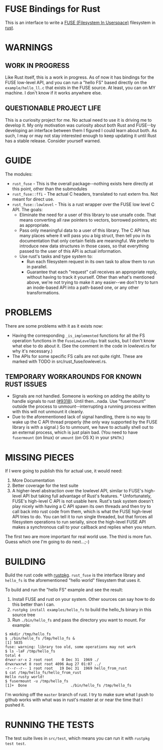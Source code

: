 # FUSE Bindings for Rust

This is an interface to write a [FUSE (Filesystem In Userspace)](http://fuse.sourceforge.net/) filesystem in [rust](http://www.rust-lang.org/).

# WARNINGS

## WORK IN PROGRESS

Like Rust itself, this is a work in progress.  As of now it has bindings for the FUSE low-level API, and you can run a "hello FS" based directly on the `example/hello_ll.c` that exists in the FUSE source.  At least, you can on MY machine.  I don't know if it works anywhere else.

## QUESTIONABLE PROJECT LIFE

This is a curiosity project for me.  No actual need to use it is driving me to develop it.  My only motivation was curiosity about both Rust and FUSE--by developing an interface between them I figured I could learn about both.  As such, I may or may not stay interested enough to keep updating it until Rust has a stable release.  Consider yourself warned.

# GUIDE

The modules:

  * `rust_fuse` - This is the overall package--nothing exists here directly at this point, other than the submodules
  * `rust_fuse::ffi` - The actual C headers, translated to rust extern fns.  Not meant for direct use.
  * `rust_fuse::lowlevel` - This is a rust wrapper over the FUSE low level C API.  The goals:
    * Eliminate the need for a user of this library to use unsafe code.  That means converting all raw pointers to vectors, borrowed pointers, etc as appropriate.
    * Pass only meaningful data to a user of this library.  The C API has many places where it will pass you a big struct, then tell you in its documentation that only certain fields are meaningful.  We prefer to introduce new data structures in those cases, so that everything passed to the user of this API is actual information.
    * Use rust's tasks and type system to:
      * Run each filesystem request in its own task to allow them to run in parallel.
      * Guarantee that each "request" call receives an appropriate reply, without having to track it yourself.
      Other than what's mentioned above, we're not trying to make it any easier--we don't try to turn an inode-based API into a path-based one, or any other transformations.

# PROBLEMS

There are some problems with it as it exists now:

  * Having the corresponding `_is_implemented` functions for all the FS operation functions in the `FuseLowLevelOps` trait sucks, but I don't know what else to do about it.  (See the comment in the code in lowlevel.rs for why it's necessary.)
  * The APIs for some specific FS calls are not quite right.  These are marked with TODO in src/rust_fuse/lowlevel.rs.

## TEMPORARY WORKAROUNDS FOR KNOWN RUST ISSUES

  * Signals are not handled.   Someone is working on adding the ability to handle signals to rust ([#9318](https://github.com/mozilla/rust/pull/9318)).  Until then...nada.  Use "fusermount" outside the process to unmount--interrupting a running process written with this will not unmount it cleanly.
  * Due to the aforementioned lack of signal handling, there is no way to wake up the C API thread properly (the only way supported by the FUSE library is with a signal.)  So to unmount, we have to actually shell out to an external process, which is just plain bad.  (You need to have `fusermount` (on linux) or `umount` (on OS X) in your `$PATH`.)

# MISSING PIECES

If I were going to publish this for actual use, it would need:

  1. More Documentation
  2. Better coverage for the test suite
  3. A higher-level abstraction over the lowlevel API, similar to FUSE's high-level API but taking full advantage of Rust's features.
    * Unfortunately, FUSE's high-level C API is not usable here.  Rust's task system doesn't play nicely with having a C API spawn its own threads and then try to call back into rust code from them, which is what the FUSE high-level API tries to do.  You can tell it to run single threaded, but that forces all filesystem operations to run serially, since the high-level FUSE API makes a synchronous call to your callback and replies when you return.

The first two are more important for real world use.  The third is more fun.  Guess which one I'm going to do next...;-)

# BUILDING

Build the rust code with [rustpkg](https://github.com/mozilla/rust/blob/master/doc/rustpkg.md).  `rust_fuse` is the interface library and `hello_fs` is the aforementioned "hello world" filesystem that uses it.

To build and run the "hello FS" example and see the result:
  1. Install FUSE and rust on your system.  Other sources can say how to do this better than I can.
  2. `rustpkg install examples/hello_fs` to build the hello_fs binary in this source tree
  3. Run `./bin/hello_fs` and pass the directory you want to mount.  For example:

````
$ mkdir /tmp/hello_fs
$ ./bin/hello_fs /tmp/hello_fs &
[1] 5835
fuse: warning: library too old, some operations may not work
$ ls -laF /tmp/hello_fs
total 4
drwxr-xr-x 2 root root    0 Dec 31  1969 ./
drwxrwxrwt 8 root root 4096 Aug 27 01:07 ../
-r--r--r-- 1 root root   19 Dec 31  1969 hello_from_rust
$ cat /tmp/hello_fs/hello_from_rust 
Hello rusty world!
$ fusermount -u /tmp/hello_fs 
[1]+  Done                    ./bin/hello_fs /tmp/hello_fs
````

I'm working off the `master` branch of rust.  I try to make sure what I push to github works with what was in rust's master at or near the time that I pushed it.

# RUNNING THE TESTS

The test suite lives in `src/test`, which means you can run it with `rustpkg test test`.
